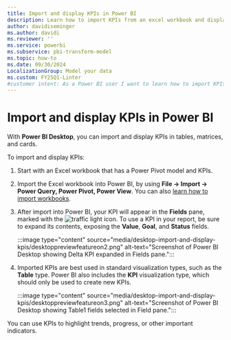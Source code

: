 ```yaml
---
title: Import and display KPIs in Power BI
description: Learn how to import KPIs from an excel workbook and display them in Power BI Desktop to highlight trends, progress, or other important indicators.
author: davidiseminger
ms.author: davidi
ms.reviewer: ''
ms.service: powerbi
ms.subservice: pbi-transform-model
ms.topic: how-to
ms.date: 09/30/2024
LocalizationGroup: Model your data
ms.custom: FY25Q1-Linter
#customer intent: As a Power BI user I want to learn how to import KPIs from an Excel workbook.
---
```


# Import and display KPIs in Power BI

With **Power BI Desktop**, you can import and display KPIs in tables, matrices, and cards.

To import and display KPIs:

1. Start with an Excel workbook that has a Power Pivot model and KPIs.

1. Import the Excel workbook into Power BI, by using **File -> Import ->  Power Query, Power Pivot, Power View**. You can also [learn how to import workbooks](../connect-data/desktop-import-excel-workbooks.md).

1. After import into Power BI, your KPI will appear in the **Fields** pane, marked with the ![traffic light](media/desktop-import-and-display-kpis/traffic.png) icon. To use a KPI in your report, be sure to expand its contents, exposing the **Value**, **Goal**, and **Status** fields.

    :::image type="content" source="media/desktop-import-and-display-kpis/desktoppreviewfeatureon2.png" alt-text="Screenshot of Power BI Desktop showing Delta KPI expanded in Fields pane.":::

1. Imported KPIs are best used in standard visualization types, such as the **Table** type. Power BI also includes the **KPI** visualization type, which should only be used to create new KPIs.

    :::image type="content" source="media/desktop-import-and-display-kpis/desktoppreviewfeatureon3.png" alt-text="Screenshot of Power BI Desktop showing Table1 fields selected in Field pane.":::

You can use KPIs to highlight trends, progress, or other important indicators.
